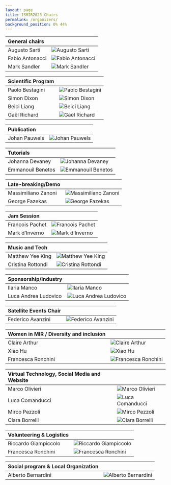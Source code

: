 ```yaml
---
layout: page
title: ISMIR2023 Chairs
permalink: /organizers/
background_position: 0% 44%
---
```


| General chairs  |  |
|:------------------|:------------------|
| Augusto Sarti | ![Augusto Sarti](assets/img/organizers/augusto_sarti.jpeg)    |
| Fabio Antonacci    | ![Fabio  Antonacci](assets/img/organizers/fabio_antonacci.jpg)|
| Mark Sandler    | ![Mark Sandler](assets/img/organizers/msandler-100x100.jpg) |


| Scientific Program  |    |                                                                                           
|:-------------------|:------------------|
| Paolo Bestagini       | ![Paolo Bestagini](assets/img/organizers/paolo_bestagini.jpg)|
| Simon Dixon          | ![Simon Dixon](assets/img/organizers/simon_dixon.jpg)|
| Beici Liang         | ![Beici Liang](assets/img/organizers/beici_liang.png)|
| Gaël Richard       |![Gaël Richard](assets/img/organizers/gael_richard.jpg) |



| Publication      | |
|:----------------|:------------------|
| Johan Pauwels          | ![Johan Pauwels](assets/img/organizers/johan_pauwels.jpg)|



| Tutorials        |      |
|:----------------|:------------------|
| Johanna Devaney          | ![ Johanna Devaney ](assets/img/organizers/johanna_devaney.jpg) |
| Emmanouil Benetos          |![Emmanouil Benetos ](assets/img/organizers/emmanouil_benetos.jpg) |



| Late-breaking/Demo  |  |
|:-------------------|:------------------|
| Massimiliano Zanoni          | ![ Massimiliano Zanoni ](assets/img/organizers/massimiliano_zanoni.png) |
| George Fazekas	| ![George Fazekas](assets/img/organizers/)|


| Jam Session	   |          |
|:--------------------|:------------------|
| Francois Pachet     | ![Francois Pachet](assets/img/organizers/)|
| Mark d’Inverno      | ![Mark d’Inverno ](assets/img/organizers/mark_dinverno.png)|


| Music and Tech	   |       |   
|:--------------------|:------------------|
| Matthew Yee King     | ![Matthew Yee King ](assets/img/organizers/)|
| Cristina Rottondi      |![ Cristina Rottondi](assets/img/organizers/cristina_rottondi.jpg) |

| Sponsorship/Industry |        |  
|:--------------------|:------------------|
| Ilaria Manco | ![ Ilaria Manco](assets/img/organizers/Ilaria_manco.jpg)|
|  Luca Andrea Ludovico     | ![Luca Andrea Ludovico  ](assets/img/organizers/luca_andrea_ludovico.jpg)|

| Satellite Events Chair |       |   
|:--------------------|:------------------|
| Federico Avanzini | ![Federico Avanzini](assets/img/organizers/federico_avanzini.jpg)|



| Women in MIR / Diversity and inclusion| |
|:--------------------|:------------------|
| Claire Arthur  | ![Claire Arthur ](assets/img/organizers/claire_arthur.jpg)|
| Xiao Hu  |![Xiao Hu](assets/img/organizers/) |
| Francesca Ronchini |![ Francesca Ronchini](assets/img/organizers/francesca_ronchini.jpg) |



| Virtual Technology, Social Media and Website  | |
|:-------------------|:------------------|
| Marco Olivieri                        | ![ Marco Olivieri  ](assets/img/organizers/marco_olivieri.jpg) |
| Luca Comanducci                        | ![Luca Comanducci ](assets/img/organizers/)|
| Mirco Pezzoli                        |![Mirco Pezzoli  ](assets/img/organizers/mirco_pezzoli.png)  |
| Clara Borrelli                        | ![Clara Borrelli  ](assets/img/organizers/clara_borrelli.jpg)|



| Volunteering & Logistics   |    |
|:--------------------|:------------------|
| Riccardo Giampiccolo  | ![Riccardo Giampiccolo ](assets/img/organizers/riccardo_giampiccolo.jpg)|
| Francesca Ronchini  | ![Francesca Ronchini ](assets/img/organizers/francesca_ronchini.jpg) |


| Social program & Local Organization       |    |                                                                                             
|:----------------|:------------------|
| Alberto Bernardini  |![Alberto Bernardini ](assets/img/organizers/alberto_bernardini.jpg) |

<!--

| General chairs  |                                                                                                |
|:------------------:|:-----------------------------------------------------------------------------------------------|
| Augusto Sarti    | ![Augusto Sarti's picture](/ismir2023/assets/img/organizers/asarti-100x100.jpg "Augusto Sarti") |
| Fabio Antonacci    | ![Fabio Antonacci's picture](/ismir2023/assets/img/organizers/fantonacci-100x100.jpg "Fabio Antonacci") |
| Mark Sandler    | ![Mark Sandler's picture](/ismir2023/assets/img/organizers/msandler-100x100.jpg "Mark Sandler") |


| Scientific Program  |                                                                                               |
|:-------------------:|:----------------------------------------------------------------------------------------------|
| Paolo Bestagini       | ![Paolo Bestagini's picture](/ismir2023/assets/img/organizers/pbestagini-100x100.jpg "Paolo Bestagini")    |
| Simon Dixon          | ![Simon Dixon's picture](/ismir2023/assets/img/organizers/ "Simon Dixon")        |
| Beici Liang         | ![Beici Liang's picture](/ismir2023/assets/img/organizers/ "Beici Liang")        |
| Gaël Richard       | ![Gaël Richard's picture](/ismir2023/assets/img/organizers/ "Gaël Richard") |



| Publication      |                                                                                                |
|:----------------:|:-----------------------------------------------------------------------------------------------|
| Johan Pauwels          | ![Johan Pauwels's picture](/ismir2023/assets/img/organizers/ "Johan Pauwels")        |
| Emilia Gómez          | ![Emilia Gómez's picture](/ismir2023/assets/img/organizers/ "Emilia Gómez")        |



| Tutorials        |                                                                                                  |
|:----------------:|:-------------------------------------------------------------------------------------------------|
| Johanna Devaney          | ![Johanna Devaney's picture](/ismir2023/assets/img/organizers/ "Johanna Devaney")        |
| Emmanouil Benetos          | ![Emmanouil Benetos's picture](/ismir2023/assets/img/organizers/ "Emmanouil Benetos")        |



| Late-breaking/Demo  |                                                                                                    |
|:-------------------:|:---------------------------------------------------------------------------------------------------|
| Massimiliano Zanoni          | ![Massimiliano Zanoni's picture](/ismir2023/assets/img/organizers/mzanoni-100x100.jpg "Massimiliano Zanoni")        |


| Music and Tech	   |                                                                                           |
|:--------------------:|:-------------------------------------------------------------------------------------------|
| Matthew Yee King     | ![Matthew Yee King's picture](/ismir2023/assets/img/organizers/ "Matthew Yee King")        |
| Francois Pachet      | ![Francois Pachet's picture](/ismir2023/assets/img/organizers/ "Francois Pachet")          |



| Women in MIR / Diversity and inclysion|                                                                                                        |
|:--------------------:|:-------------------------------------------------------------------------------------------------------|
| Helene Camille Crayencour          | ![Helene Camille Crayencour's picture](/ismir2023/assets/img/organizers/ "Helene Camille Crayencour")        |
| Giorgia Cantisani          | ![Giorgia Cantisani's picture](/ismir2023/assets/img/organizers/ "Giorgia Cantisani")        |



| Virtual Technology, Social Media and Website  |                                                            |
|:-------------------:|:-------------------------------------------------------------------------------------|
| Marco Olivieri                        | ![Marco Olivieri's picture](/ismir2023/assets/img/organizers/molivieri-100x100.jpg "Marco Olivieri") |
| Luca Comanducci                        | ![Luca Comanducci's picture](/ismir2023/assets/img/organizers/lcomanducci-100x100.jpg "Luca Comanducci") |
| Mirco Pezzoli                        | ![Mirco Pezzoli's picture](/ismir2023/assets/img/organizers/mpezzoli-100x100.jpg "Mirco Pezzoli") |



| Volunteering & Logistics   |                                                                                                        |
|:--------------------:|:-------------------------------------------------------------------------------------------------------|
| Riccardo Giampiccolo  | ![Riccardo Giampiccolo's picture](/ismir2023/assets/img/organizers/rgiampiccolo-100x100.jpg "Riccardo Giampiccolo") |
| Francesca Ronchini  | ![Francesca Ronchini's picture](/ismir2023/assets/img/organizers/fronchini-100x100.jpg "Francesca Ronchini") |

| Social program & Local Organization       |                                                                                                |
|:----------------:|:-----------------------------------------------------------------------------------------------|
| Alberto Bernardini  | ![Alberto Bernardini's picture](/ismir2023/assets/img/organizers/abernardini-100x100.jpg "Alberto Bernardini") |

-->
